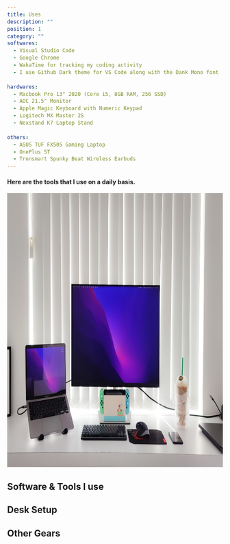 ```yaml
---
title: Uses
description: ""
position: 1
category: ""
softwares:
  - Visual Studio Code
  - Google Chrome
  - WakaTime for tracking my coding activity
  - I use Github Dark theme for VS Code along with the Dank Mono font

hardwares:
  - Macbook Pro 13" 2020 (Core i5, 8GB RAM, 256 SSD)
  - AOC 21.5" Monitor
  - Apple Magic Keyboard with Numeric Keypad
  - Logitech MX Master 2S
  - Nexstand K7 Laptop Stand

others:
  - ASUS TUF FX505 Gaming Laptop
  - OnePlus 5T
  - Tronsmart Spunky Beat Wireless Earbuds
---
```


#### Here are the tools that I use on a daily basis.

<img src="/setup.jpg"   width="1280" height="640" alt=""/>

<!-- <img src="/preview.png" class="light-img" width="1280" height="640" alt=""/>
<img src="/preview-dark.png" class="dark-img" width="1280" height="640" alt=""/> -->

<!-- [Module]() for [NuxtJS](https://nuxtjs.org). -->

<!-- <alert type="success">

Your documentation has been created successfully!

</alert> -->

## Software & Tools I use

<list :items="softwares"></list>

## Desk Setup

<list :items="hardwares"></list>

## Other Gears

<list :items="others"></list>

